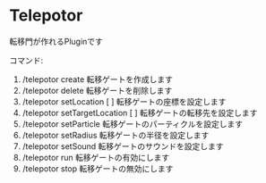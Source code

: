 # Telepotor
転移門が作れるPluginです

コマンド:
1. /telepotor create <id> 転移ゲートを作成します
2. /telepotor delete <id> 転移ゲートを削除します
3. /telepotor setLocation <id> [<world> <x> <y> <z> <yaw> <pitch>] 転移ゲートの座標を設定します
4. /telepotor setTargetLocation <id> [<world> <x> <y> <z> <yaw> <pitch>] 転移ゲートの転移先を設定します
5. /telepotor setParticle <id> <particle> 転移ゲートのパーティクルを設定します
6. /telepotor setRadius <id> <radius> 転移ゲートの半径を設定します
7. /telepotor setSound <id> <sound> 転移ゲートのサウンドを設定します
8. /telepotor run <id> 転移ゲートの有効にします
9. /telepotor stop <id> 転移ゲートの無効にします
 
